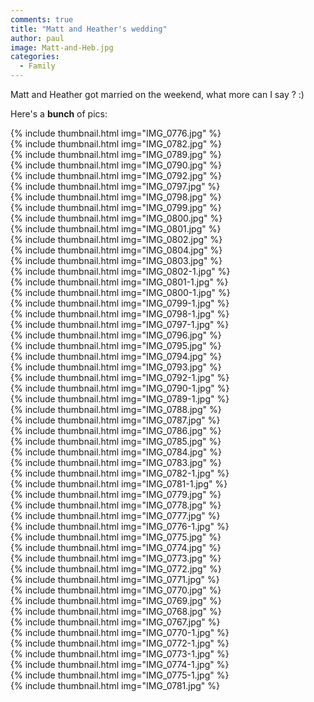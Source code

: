 ```yaml
---
comments: true
title: "Matt and Heather's wedding"
author: paul
image: Matt-and-Heb.jpg 
categories:
  - Family
---
```

Matt and Heather got married on the weekend, what more can I say ? :)


Here's a **bunch** of pics:

{% include thumbnail.html img="IMG_0776.jpg" %}  
{% include thumbnail.html img="IMG_0782.jpg" %}  
{% include thumbnail.html img="IMG_0789.jpg" %}  
{% include thumbnail.html img="IMG_0790.jpg" %}  
{% include thumbnail.html img="IMG_0792.jpg" %}  
{% include thumbnail.html img="IMG_0797.jpg" %}  
{% include thumbnail.html img="IMG_0798.jpg" %}  
{% include thumbnail.html img="IMG_0799.jpg" %}  
{% include thumbnail.html img="IMG_0800.jpg" %}  
{% include thumbnail.html img="IMG_0801.jpg" %}  
{% include thumbnail.html img="IMG_0802.jpg" %}  
{% include thumbnail.html img="IMG_0804.jpg" %}  
{% include thumbnail.html img="IMG_0803.jpg" %}  
{% include thumbnail.html img="IMG_0802-1.jpg" %}  
{% include thumbnail.html img="IMG_0801-1.jpg" %}  
{% include thumbnail.html img="IMG_0800-1.jpg" %}  
{% include thumbnail.html img="IMG_0799-1.jpg" %}  
{% include thumbnail.html img="IMG_0798-1.jpg" %}  
{% include thumbnail.html img="IMG_0797-1.jpg" %}  
{% include thumbnail.html img="IMG_0796.jpg" %}  
{% include thumbnail.html img="IMG_0795.jpg" %}  
{% include thumbnail.html img="IMG_0794.jpg" %}  
{% include thumbnail.html img="IMG_0793.jpg" %}  
{% include thumbnail.html img="IMG_0792-1.jpg" %}  
{% include thumbnail.html img="IMG_0790-1.jpg" %}  
{% include thumbnail.html img="IMG_0789-1.jpg" %}  
{% include thumbnail.html img="IMG_0788.jpg" %}  
{% include thumbnail.html img="IMG_0787.jpg" %}  
{% include thumbnail.html img="IMG_0786.jpg" %}  
{% include thumbnail.html img="IMG_0785.jpg" %}  
{% include thumbnail.html img="IMG_0784.jpg" %}  
{% include thumbnail.html img="IMG_0783.jpg" %}  
{% include thumbnail.html img="IMG_0782-1.jpg" %}  
{% include thumbnail.html img="IMG_0781-1.jpg" %}  
{% include thumbnail.html img="IMG_0779.jpg" %}  
{% include thumbnail.html img="IMG_0778.jpg" %}  
{% include thumbnail.html img="IMG_0777.jpg" %}  
{% include thumbnail.html img="IMG_0776-1.jpg" %}  
{% include thumbnail.html img="IMG_0775.jpg" %}  
{% include thumbnail.html img="IMG_0774.jpg" %}  
{% include thumbnail.html img="IMG_0773.jpg" %}  
{% include thumbnail.html img="IMG_0772.jpg" %}  
{% include thumbnail.html img="IMG_0771.jpg" %}  
{% include thumbnail.html img="IMG_0770.jpg" %}  
{% include thumbnail.html img="IMG_0769.jpg" %}  
{% include thumbnail.html img="IMG_0768.jpg" %}  
{% include thumbnail.html img="IMG_0767.jpg" %}  
{% include thumbnail.html img="IMG_0770-1.jpg" %}  
{% include thumbnail.html img="IMG_0772-1.jpg" %}  
{% include thumbnail.html img="IMG_0773-1.jpg" %}  
{% include thumbnail.html img="IMG_0774-1.jpg" %}  
{% include thumbnail.html img="IMG_0775-1.jpg" %}  
{% include thumbnail.html img="IMG_0781.jpg" %}  